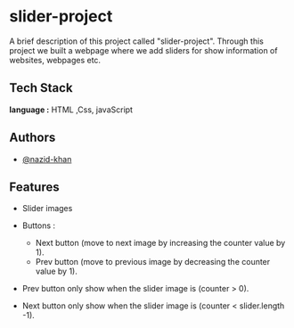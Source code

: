 
# slider-project

A brief description of this project called "slider-project". 
Through this project we built a webpage where we add sliders for show information of websites, webpages etc.   



## Tech Stack

**language :** HTML ,Css, javaScript




## Authors

- [@nazid-khan](https://github.com/nazid-khan)


## Features
- Slider images 
- Buttons :
    - Next button (move to next image by increasing the counter value by 1).
    - Prev button (move to previous image by decreasing the counter value by 1). 
    
- Prev button only show when the slider image is (counter > 0).
- Next button only show when the slider image is (counter < slider.length -1).
